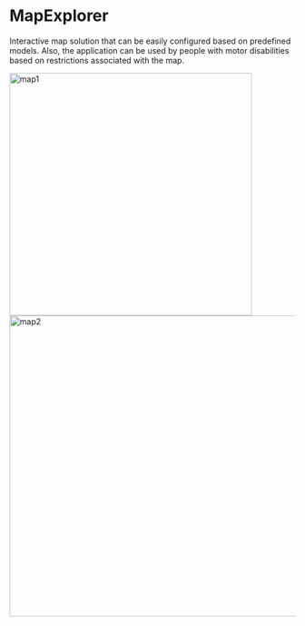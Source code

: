 # MapExplorer
Interactive map solution that can be easily configured based on predefined models. Also, the application can be used by people with motor disabilities based on restrictions associated with the map.



<img width="427" alt="map1" src="https://user-images.githubusercontent.com/16647714/163159472-ffda9944-13be-432e-a5b0-044c742c3543.png">

<img width="530" alt="map2" src="https://user-images.githubusercontent.com/16647714/163159482-1479c832-6735-4b9d-9f98-473a92b2df07.png">
